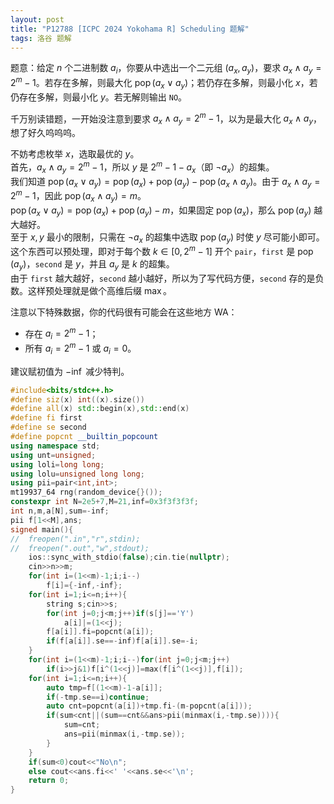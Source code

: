 ```yaml
---
layout: post
title: "P12788 [ICPC 2024 Yokohama R] Scheduling 题解"
tags: 洛谷 题解
---
```


题意：给定 $n$ 个二进制数 $a_i$，你要从中选出一个二元组 $(a_x,a_y)$，要求 $a_x\wedge a_y=2^m-1$。若存在多解，则最大化 $\operatorname{pop}(a_x\vee a_y)$；若仍存在多解，则最小化 $x$，若仍存在多解，则最小化 $y$。若无解则输出 `NO`。

千万别读错题，一开始没注意到要求 $a_x\wedge a_y=2^m-1$，以为是最大化 $a_x\wedge a_y$，想了好久呜呜呜。

不妨考虑枚举 $x$，选取最优的 $y$。  
首先，$a_x\wedge a_y=2^m-1$，所以 $y$ 是 $2^m-1-a_x$（即 $\neg a_x$）的超集。  
我们知道 $\operatorname{pop}(a_x\vee a_y)=\operatorname{pop}(a_x)+\operatorname{pop}(a_y)-\operatorname{pop}(a_x\wedge a_y)$。由于 $a_x\wedge a_y=2^m-1$，因此 $\operatorname{pop}(a_x\wedge a_y)=m$。  
$\operatorname{pop}(a_x\vee a_y)=\operatorname{pop}(a_x)+\operatorname{pop}(a_y)-m$，如果固定 $\operatorname{pop}(a_x)$，那么 $\operatorname{pop}(a_y)$ 越大越好。  
至于 $x,y$ 最小的限制，只需在 $\neg a_x$ 的超集中选取 $\operatorname{pop}(a_y)$ 时使 $y$ 尽可能小即可。  
这个东西可以预处理，即对于每个数 $k\in[0,2^m-1]$ 开个 `pair`，`first` 是 $\operatorname{pop}(a_y)$，`second` 是 $y$，并且 $a_y$ 是 $k$ 的超集。  
由于 `first` 越大越好，`second` 越小越好，所以为了写代码方便，`second` 存的是负数。这样预处理就是做个高维后缀 $\max$。  

注意以下特殊数据，你的代码很有可能会在这些地方 WA：
- 存在 $a_i=2^m-1$；
- 所有 $a_i=2^m-1$ 或 $a_i=0$。

建议赋初值为 $-\inf$ 减少特判。

```cpp
#include<bits/stdc++.h>
#define siz(x) int((x).size())
#define all(x) std::begin(x),std::end(x)
#define fi first
#define se second
#define popcnt __builtin_popcount
using namespace std;
using unt=unsigned;
using loli=long long;
using lolu=unsigned long long;
using pii=pair<int,int>;
mt19937_64 rng(random_device{}());
constexpr int N=2e5+7,M=21,inf=0x3f3f3f3f;
int n,m,a[N],sum=-inf;
pii f[1<<M],ans;
signed main(){
//	freopen(".in","r",stdin);
//	freopen(".out","w",stdout);
	ios::sync_with_stdio(false);cin.tie(nullptr);
	cin>>n>>m;
	for(int i=(1<<m)-1;i;i--)
		f[i]={-inf,-inf};
	for(int i=1;i<=n;i++){
		string s;cin>>s;
		for(int j=0;j<m;j++)if(s[j]=='Y')
			a[i]|=(1<<j);
		f[a[i]].fi=popcnt(a[i]);
		if(f[a[i]].se==-inf)f[a[i]].se=-i;
	}
	for(int i=(1<<m)-1;i;i--)for(int j=0;j<m;j++)
		if(i>>j&1)f[i^(1<<j)]=max(f[i^(1<<j)],f[i]);
	for(int i=1;i<=n;i++){
		auto tmp=f[(1<<m)-1-a[i]];
		if(-tmp.se==i)continue;
		auto cnt=popcnt(a[i])+tmp.fi-(m-popcnt(a[i]));
		if(sum<cnt||(sum==cnt&&ans>pii(minmax(i,-tmp.se)))){
			sum=cnt;
			ans=pii(minmax(i,-tmp.se));
		}
	}
	if(sum<0)cout<<"No\n";
	else cout<<ans.fi<<' '<<ans.se<<'\n';
	return 0;
}
```